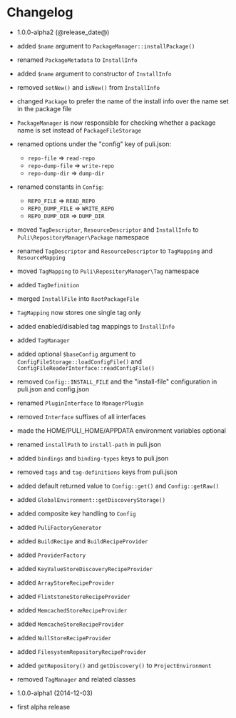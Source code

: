 Changelog
=========

* 1.0.0-alpha2 (@release_date@)

 * added `$name` argument to `PackageManager::installPackage()`
 * renamed `PackageMetadata` to `InstallInfo`
 * added `$name` argument to constructor of `InstallInfo`
 * removed `setNew()` and `isNew()` from `InstallInfo`
 * changed `Package` to prefer the name of the install info over the name set in
   the package file
 * `PackageManager` is now responsible for checking whether a package name is 
   set instead of `PackageFileStorage`
 * renamed options under the "config" key of puli.json:
   * `repo-file` => `read-repo`
   * `repo-dump-file` => `write-repo`
   * `repo-dump-dir` => `dump-dir`
 * renamed constants in `Config`:
   * `REPO_FILE` => `READ_REPO`
   * `REPO_DUMP_FILE` => `WRITE_REPO`
   * `REPO_DUMP_DIR` => `DUMP_DIR`
 * moved `TagDescriptor`, `ResourceDescriptor` and `InstallInfo` to
   `Puli\RepositoryManager\Package` namespace
 * renamed `TagDescriptor` and `ResourceDescriptor` to `TagMapping` and
   `ResourceMapping`
 * moved `TagMapping` to `Puli\RepositoryManager\Tag` namespace
 * added `TagDefinition`
 * merged `InstallFile` into `RootPackageFile`
 * `TagMapping` now stores one single tag only
 * added enabled/disabled tag mappings to `InstallInfo`
 * added `TagManager`
 * added optional `$baseConfig` argument to `ConfigFileStorage::loadConfigFile()` 
   and `ConfigFileReaderInterface::readConfigFile()`
 * removed `Config::INSTALL_FILE` and the "install-file" configuration in
   puli.json and config.json
 * renamed `PluginInterface` to `ManagerPlugin`
 * removed `Interface` suffixes of all interfaces
 * made the HOME/PULI_HOME/APPDATA environment variables optional
 * renamed `installPath` to `install-path` in puli.json
 * added `bindings` and `binding-types` keys to puli.json
 * removed `tags` and `tag-definitions` keys from puli.json
 * added default returned value to `Config::get()` and `Config::getRaw()` 
 * added `GlobalEnvironment::getDiscoveryStorage()`
 * added composite key handling to `Config`
 * added `PuliFactoryGenerator`
 * added `BuildRecipe` and `BuildRecipeProvider`
 * added `ProviderFactory`
 * added `KeyValueStoreDiscoveryRecipeProvider`
 * added `ArrayStoreRecipeProvider`
 * added `FlintstoneStoreRecipeProvider`
 * added `MemcachedStoreRecipeProvider`
 * added `MemcacheStoreRecipeProvider`
 * added `NullStoreRecipeProvider`
 * added `FilesystemRepositoryRecipeProvider`
 * added `getRepository()` and `getDiscovery()` to `ProjectEnvironment`
 * removed `TagManager` and related classes

* 1.0.0-alpha1 (2014-12-03)

 * first alpha release
